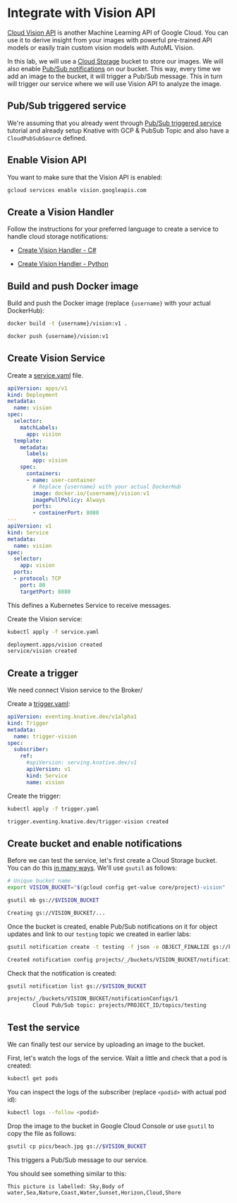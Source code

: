 # Integrate with Vision API

[Cloud Vision API](https://cloud.google.com/vision/docs) is another Machine Learning API of Google Cloud. You can use it to derive insight from your images with powerful pre-trained API models or easily train custom vision models with AutoML Vision.

In this lab, we will use a [Cloud Storage](https://cloud.google.com/storage/docs/) bucket to store our images. We will also enable [Pub/Sub notifications](https://cloud.google.com/storage/docs/pubsub-notifications) on our bucket. This way, every time we add an image to the bucket, it will trigger a Pub/Sub message. This in turn will trigger our service where we will use Vision API to analyze the image.

## Pub/Sub triggered service

We're assuming that you already went through [Pub/Sub triggered
service](pubsubeventing.md) tutorial and already setup Knative with GCP & PubSub
Topic and also have a `CloudPubSubSource` defined.

## Enable Vision API

You want to make sure that the Vision API is enabled:

```bash
gcloud services enable vision.googleapis.com
```

## Create a Vision Handler

Follow the instructions for your preferred language to create a service to handle cloud storage notifications:

* [Create Vision Handler - C#](visioneventing-csharp.md)

* [Create Vision Handler - Python](visioneventing-python.md)

## Build and push Docker image

Build and push the Docker image (replace `{username}` with your actual DockerHub):

```bash
docker build -t {username}/vision:v1 .

docker push {username}/vision:v1
```

## Create Vision Service

Create a [service.yaml](../eventing/vision/service.yaml) file.

```yaml
apiVersion: apps/v1
kind: Deployment
metadata:
  name: vision
spec:
  selector:
    matchLabels:
      app: vision
  template:
    metadata:
      labels:
        app: vision
    spec:
      containers:
      - name: user-container
        # Replace {username} with your actual DockerHub
        image: docker.io/{username}/vision:v1
        imagePullPolicy: Always
        ports:
        - containerPort: 8080
---
apiVersion: v1
kind: Service
metadata:
  name: vision
spec:
  selector:
    app: vision
  ports:
  - protocol: TCP
    port: 80
    targetPort: 8080
```

This defines a Kubernetes Service to receive messages. 

Create the Vision service:

```bash
kubectl apply -f service.yaml

deployment.apps/vision created
service/vision created
```

## Create a trigger

We need connect Vision service to the Broker/ 

Create a [trigger.yaml](../eventing/vision/trigger.yaml):

```yaml
apiVersion: eventing.knative.dev/v1alpha1
kind: Trigger
metadata:
  name: trigger-vision
spec:
  subscriber:
    ref:
      #apiVersion: serving.knative.dev/v1
      apiVersion: v1
      kind: Service
      name: vision
```

Create the trigger:

```bash
kubectl apply -f trigger.yaml

trigger.eventing.knative.dev/trigger-vision created
```

## Create bucket and enable notifications

Before we can test the service, let's first create a Cloud Storage bucket. You can do this [in many ways](https://cloud.google.com/storage/docs/creating-buckets). We'll use `gsutil` as follows:

```bash
# Unique bucket name
export VISION_BUCKET="$(gcloud config get-value core/project)-vision"

gsutil mb gs://$VISION_BUCKET

Creating gs://VISION_BUCKET/...
```

Once the bucket is created, enable Pub/Sub notifications on it for object updates and link to our `testing` topic we created in earlier labs:

```bash
gsutil notification create -t testing -f json -e OBJECT_FINALIZE gs://knative-bucket

Created notification config projects/_/buckets/VISION_BUCKET/notificationConfigs/1
```

Check that the notification is created:

```bash
gsutil notification list gs://$VISION_BUCKET

projects/_/buckets/VISION_BUCKET/notificationConfigs/1
        Cloud Pub/Sub topic: projects/PROJECT_ID/topics/testing
```

## Test the service

We can finally test our service by uploading an image to the bucket.

First, let's watch the logs of the service. Wait a little and check that a pod is created:

```bash
kubectl get pods
```

You can inspect the logs of the subscriber (replace `<podid>` with actual pod id):

```bash
kubectl logs --follow <podid>
```

Drop the image to the bucket in Google Cloud Console or use `gsutil` to copy the file as follows:

```bash
gsutil cp pics/beach.jpg gs://$VISION_BUCKET
```

This triggers a Pub/Sub message to our service.

You should see something similar to this:

```text
This picture is labelled: Sky,Body of water,Sea,Nature,Coast,Water,Sunset,Horizon,Cloud,Shore
```
